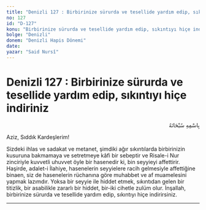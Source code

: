 ```yaml
---
title: "Denizli 127 : Birbirinize sürurda ve tesellide yardım edip, sıkıntıyı hiçe indiriniz"
no: 127
id: "D-127"
konu: "Birbirinize sürurda ve tesellide yardım edip, sıkıntıyı hiçe indiriniz"
bolge: "Denizli"
donem: "Denizli Hapis Dönemi"
date: 
yazar: "Said Nursî"
---
```


# Denizli 127 : Birbirinize sürurda ve tesellide yardım edip, sıkıntıyı hiçe indiriniz

<p class="arabic" dir="rtl" title="Meal: “Her türlü noksan sıfatlardan yüce olan Allah’ın adıyla.”">بِاسْمِهِ سُبْحَانَهُ</p>

Aziz, Sıddık Kardeşlerim!

Sizdeki ihlas ve sadakat ve metanet, şimdiki ağır sıkıntılarda birbirinizin kusuruna bakmamaya ve setretmeye kâfi bir sebeptir ve Risale-i Nur zinciriyle kuvvetli uhuvvet öyle bir hasenedir ki, bin seyyieyi affettirir. Haşirde, adalet-i İlahiye, hasenelerin seyyielere racih gelmesiyle affettiğine binaen, siz de hasenelerin rüchanına göre muhabbet ve af muamelesini yapmak lazımdır. Yoksa bir seyyie ile hiddet etmek, sıkıntıdan gelen bir titizlik, bir asabilikle zararlı bir hiddet, bir-iki cihetle zulüm olur. İnşallah, birbirinize sürurda ve tesellide yardım edip, sıkıntıyı hiçe indirirsiniz.

***
